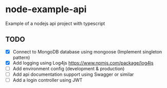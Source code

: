 # node-example-api

Example of a nodejs api project with typescript

## TODO

- [x] Connect to MongoDB database using mongoose (Implement singleton pattern)
- [x] Add logging using Log4js <https://www.npmjs.com/package/log4js>
- [ ] Add environment config (development & production)
- [ ] Add api documentation support using Swagger or similar
- [ ] Add a login controller using JWT
